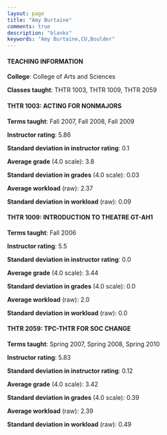 ```yaml
---
layout: page
title: "Amy Burtaine" 
comments: true
description: "blanks"
keywords: "Amy Burtaine,CU,Boulder"
---
```

<head>
<script src="https://ajax.googleapis.com/ajax/libs/jquery/2.1.3/jquery.min.js"></script>
<script src="https://dl.dropboxusercontent.com/s/pc42nxpaw1ea4o9/highcharts.js?dl=0"></script>
<!-- <script src="../assets/js/highcharts.js"></script> -->
<style type="text/css">@font-face {
	font-family: "Bebas Neue";
	src: url(https://www.filehosting.org/file/details/544349/BebasNeue Regular.otf) format("opentype");
	}
	h1.Bebas { 
		font-family: "Bebas Neue", Verdana, Tahoma;
	}
</style>
</head>
	   
#### TEACHING INFORMATION

**College**: College of Arts and Sciences

**Classes taught**: THTR 1003, THTR 1009, THTR 2059

#### THTR 1003: ACTING FOR NONMAJORS

**Terms taught**: Fall 2007, Fall 2008, Fall 2009

**Instructor rating**: 5.86

**Standard deviation in instructor rating**: 0.1

**Average grade** (4.0 scale): 3.8

**Standard deviation in grades** (4.0 scale): 0.03

**Average workload** (raw): 2.37

**Standard deviation in workload** (raw): 0.09

#### THTR 1009: INTRODUCTION TO THEATRE GT-AH1

**Terms taught**: Fall 2006

**Instructor rating**: 5.5

**Standard deviation in instructor rating**: 0.0

**Average grade** (4.0 scale): 3.44

**Standard deviation in grades** (4.0 scale): 0.0

**Average workload** (raw): 2.0

**Standard deviation in workload** (raw): 0.0

#### THTR 2059: TPC-THTR FOR SOC CHANGE

**Terms taught**: Spring 2007, Spring 2008, Spring 2010

**Instructor rating**: 5.83

**Standard deviation in instructor rating**: 0.12

**Average grade** (4.0 scale): 3.42

**Standard deviation in grades** (4.0 scale): 0.39

**Average workload** (raw): 2.39

**Standard deviation in workload** (raw): 0.49

